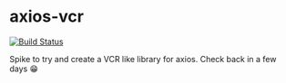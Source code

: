 # axios-vcr
[![Build Status](https://travis-ci.org/nettofarah/axios-vcr.svg?branch=master)](https://travis-ci.org/nettofarah/axios-vcr)

Spike to try and create a VCR like library for axios.
Check back in a few days 😁
